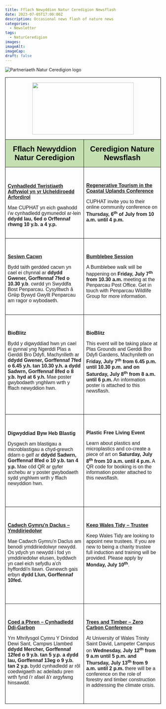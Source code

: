 ```yaml
---
title: Fflach Newyddion Natur Ceredigion Newsflash
date: 2023-07-05T17:00:00Z
description: Occasional news flash of nature news
categories: 
  - Newsletter
tags: 
  - NaturCeredigion
images: 
imageAlt: 
imageCap: 
draft: false
---
```


![Partneriaeth Natur Ceredigion logo](https://res.cloudinary.com/naturceredigion/image/upload/v1720616218/logo-newsletter.png)

<table class=MsoNormalTable border=0 cellspacing=0 cellpadding=0 style='border-collapse:collapse'><tr><td colspan=2 valign=top style='border:solid windowtext 1.0pt;padding:0cm 5.4pt 0cm 5.4pt'><p class=MsoNormal align=center style='text-align:center'><img width=327 height=168 style='width:3.4083in;height:1.75in' id="Picture_x0020_1" src="https://buttondown-attachments.s3.us-west-2.amazonaws.com/image002.jpg?AWSAccessKeyId=AKIAJEXF6S6TCOKT7N3Q&Signature=HG%2FPx17%2FUM7rFxAF%2FaCSvSuNgjM%3D&Expires=1721913613"><o:p></o:p></p></td></tr><tr><td valign=top style='border:solid windowtext 1.0pt;border-top:none;background:#C5E0B3;padding:0cm 5.4pt 0cm 5.4pt'><p class=MsoNormal align=center style='text-align:center'><b><span style='font-size:18.0pt;font-family:"Arial",sans-serif;color:black'>Fflach Newyddion Natur Ceredigion</span></b><b><span style='font-size:18.0pt;font-family:"Arial",sans-serif'><o:p></o:p></span></b></p></td><td valign=top style='border-top:none;border-left:none;border-bottom:solid windowtext 1.0pt;border-right:solid windowtext 1.0pt;background:#C5E0B3;padding:0cm 5.4pt 0cm 5.4pt'><p class=MsoNormal align=center style='text-align:center'><b><span style='font-size:18.0pt;font-family:"Arial",sans-serif;color:black'>Ceredigion Nature Newsflash</span></b><b><span style='font-size:18.0pt;font-family:"Arial",sans-serif'><o:p></o:p></span></b></p></td></tr><tr><td valign=top style='border:solid windowtext 1.0pt;border-top:none;padding:0cm 5.4pt 0cm 5.4pt'><p class=MsoNormal><b><o:p>&nbsp;</o:p></b></p><p class=MsoNormal><b><span style='font-size:12.0pt;font-family:"Arial",sans-serif'><a href="https://www.eventbrite.co.uk/e/online-regenerative-tourism-in-coastal-uplands-heritage-place-community-tickets-665161073677?aff=oddtdtcreator">Cynhadledd Twristiaeth Adfywiol yn yr Ucheldiroedd Arfordirol</a><o:p></o:p></span></b></p><p class=MsoNormal><span style='font-size:12.0pt;font-family:"Arial",sans-serif'>Mae CUPHAT yn eich gwahodd i’w cynhadledd gymunedol ar-lein <b>ddydd Iau, 6ed o Orffennaf rhwng 10 y.b. a 4 y.p.</b><o:p></o:p></span></p></td><td valign=top style='border-top:none;border-left:none;border-bottom:solid windowtext 1.0pt;border-right:solid windowtext 1.0pt;padding:0cm 5.4pt 0cm 5.4pt'><p class=MsoNormal><b><span style='font-size:12.0pt;font-family:"Arial",sans-serif'><o:p>&nbsp;</o:p></span></b></p><p class=MsoNormal><b><span style='font-size:12.0pt;font-family:"Arial",sans-serif'><a href="https://www.eventbrite.co.uk/e/online-regenerative-tourism-in-coastal-uplands-heritage-place-community-tickets-665161073677?aff=oddtdtcreator">Regenerative Tourism in the Coastal Uplands Conference</a><o:p></o:p></span></b></p><p class=MsoNormal><span style='font-size:12.0pt;font-family:"Arial",sans-serif'>CUPHAT invite you to their online community conference on <b>Thursday, 6<sup>th</sup> of July from 10 a.m. until 4 p.m.</b><o:p></o:p></span></p><p class=MsoNormal><span style='font-size:12.0pt;font-family:"Arial",sans-serif'><o:p>&nbsp;</o:p></span></p></td></tr><tr><td valign=top style='border:solid windowtext 1.0pt;border-top:none;padding:0cm 5.4pt 0cm 5.4pt'><p class=MsoNormal><span style='font-size:12.0pt;font-family:"Arial",sans-serif'><o:p>&nbsp;</o:p></span></p><p class=MsoNormal><span class=MsoHyperlink><a href="https://www.facebook.com/groups/829779180427287/?hoisted_section_header_type=recently_seen&amp;multi_permalinks=9607031319368652"><b><span style='font-size:12.0pt;font-family:"Arial",sans-serif'>Sesiwn Cacwn</span></b></a><o:p></o:p></span></p><p class=MsoNormal><span style='font-size:12.0pt;font-family:"Arial",sans-serif'>Bydd taith gerdded cacwn yn cael ei chynnal ar <b>ddydd Gwener, Gorffennaf 7fed o 10.30 y.b</b>. cwrdd yn Swyddfa Bost Penparcau. Cysylltwch â Grŵp Bywyd Gwyllt Penparcau am ragor o wybodaeth.<o:p></o:p></span></p></td><td valign=top style='border-top:none;border-left:none;border-bottom:solid windowtext 1.0pt;border-right:solid windowtext 1.0pt;padding:0cm 5.4pt 0cm 5.4pt'><p class=MsoNormal><b><span style='font-size:12.0pt;font-family:"Arial",sans-serif'><o:p>&nbsp;</o:p></span></b></p><p class=MsoNormal><b><span style='font-size:12.0pt;font-family:"Arial",sans-serif'><a href="https://www.facebook.com/groups/829779180427287/?hoisted_section_header_type=recently_seen&amp;multi_permalinks=9607031319368652">Bumblebee Session</a><o:p></o:p></span></b></p><p class=MsoNormal><span style='font-size:12.0pt;font-family:"Arial",sans-serif'>A Bumblebee walk will be happening on <b>Friday, July 7<sup>th</sup> from 10.30 a.m.</b> meeting at the Penparcau Post Office. Get in touch with Penparcau Wildlife Group for more information. <o:p></o:p></span></p><p class=MsoNormal><span style='font-size:12.0pt;font-family:"Arial",sans-serif'><o:p>&nbsp;</o:p></span></p></td></tr><tr style='height:11.35pt'><td valign=top style='border-top:none;border-left:solid windowtext 1.0pt;border-bottom:none;border-right:solid windowtext 1.0pt;padding:0cm 5.4pt 0cm 5.4pt;height:11.35pt'><p class=MsoNormal><b><span style='font-size:12.0pt;font-family:"Arial",sans-serif'><o:p>&nbsp;</o:p></span></b></p><p class=MsoNormal><b><span style='font-size:12.0pt;font-family:"Arial",sans-serif'>BioBlitz<o:p></o:p></span></b></p><p class=MsoNormal><span style='font-size:12.0pt;font-family:"Arial",sans-serif'>Bydd y digwyddiad hwn yn cael ei gynnal yng Ngerddi Plas a Gerddi Bro Ddyfi, Machynlleth ar<b> ddydd Gwener, Gorffennaf 7fed o 6.45 y.h. tan 10.30 y.h. a dydd Sadwrn, Gorffennaf 8fed o 8 y.b. hyd at 6 y.h. </b>Mae poster gwybodaeth ynghlwm wrth y fflach newyddion hwn.<o:p></o:p></span></p></td><td valign=top style='border:none;border-right:solid windowtext 1.0pt;padding:0cm 5.4pt 0cm 5.4pt;height:11.35pt'><p class=MsoNormal><b><span style='font-size:12.0pt;font-family:"Arial",sans-serif'><o:p>&nbsp;</o:p></span></b></p><p class=MsoNormal><b><span style='font-size:12.0pt;font-family:"Arial",sans-serif'>BioBlitz<o:p></o:p></span></b></p><p class=MsoNormal><span style='font-size:12.0pt;font-family:"Arial",sans-serif'>This event will be taking place at Plas Grounds and Gerddi Bro Ddyfi Gardens, Machynlleth on <b>Friday, July 7<sup>th</sup> from 6.45 p.m. until 10.30 p.m. and on Saturday, July 8<sup>th</sup> from 8 a.m. until 6 p.m.</b> An information poster is attached to this newsflash.<o:p></o:p></span></p></td></tr><tr><td valign=top style='border:solid windowtext 1.0pt;border-top:none;padding:0cm 5.4pt 0cm 5.4pt'><p class=MsoNormal><b><span style='font-size:12.0pt;font-family:"Arial",sans-serif'><o:p>&nbsp;</o:p></span></b></p></td><td valign=top style='border-top:none;border-left:none;border-bottom:solid windowtext 1.0pt;border-right:solid windowtext 1.0pt;padding:0cm 5.4pt 0cm 5.4pt'><p class=MsoNormal><b><span style='font-size:12.0pt;font-family:"Arial",sans-serif'><o:p>&nbsp;</o:p></span></b></p></td></tr><tr style='height:1.0cm'><td valign=top style='border-top:none;border-left:solid windowtext 1.0pt;border-bottom:none;border-right:solid windowtext 1.0pt;padding:0cm 5.4pt 0cm 5.4pt;height:1.0cm'><p class=MsoNormal><b><o:p>&nbsp;</o:p></b></p><p class=MsoNormal><b><span style='font-size:12.0pt;font-family:"Arial",sans-serif'>Digwyddiad Byw Heb Blastig<o:p></o:p></span></b></p><p class=MsoNormal><span style='font-size:12.0pt;font-family:"Arial",sans-serif'>Dysgwch am blastigau a microblastigau a chyd-grewch ddarn o gelf ar<b> ddydd Sadwrn, Gorffennaf 8fed o 10 y.b. tan 4 y.p.</b></span> <span style='font-size:12.0pt;font-family:"Arial",sans-serif'>Mae côd QR ar gyfer archebu ar y poster gwybodaeth sydd ynghlwm wrth y fflach newyddion hwn.<o:p></o:p></span></p></td><td valign=top style='border:none;border-right:solid windowtext 1.0pt;padding:0cm 5.4pt 0cm 5.4pt;height:1.0cm'><p class=MsoNormal><b><span style='font-size:12.0pt;font-family:"Arial",sans-serif'><o:p>&nbsp;</o:p></span></b></p><p class=MsoNormal><b><span style='font-size:12.0pt;font-family:"Arial",sans-serif'>Plastic Free Living Event<o:p></o:p></span></b></p><p class=MsoNormal><span style='font-size:12.0pt;font-family:"Arial",sans-serif'>Learn about plastics and microplastics and co-create a piece of art on <b>Saturday, July 8<sup>th</sup> from 10 a.m. until 4 p.m.</b> A QR code for booking is on the information poster attached to this newsflash. <o:p></o:p></span></p></td></tr><tr style='height:3.4pt'><td valign=top style='border:solid windowtext 1.0pt;border-top:none;padding:0cm 5.4pt 0cm 5.4pt;height:3.4pt'><p class=MsoNormal><b><span style='font-size:12.0pt;font-family:"Arial",sans-serif'><o:p>&nbsp;</o:p></span></b></p></td><td valign=top style='border-top:none;border-left:none;border-bottom:solid windowtext 1.0pt;border-right:solid windowtext 1.0pt;padding:0cm 5.4pt 0cm 5.4pt;height:3.4pt'><p class=MsoNormal><b><span style='font-size:12.0pt;font-family:"Arial",sans-serif'><o:p>&nbsp;</o:p></span></b></p></td></tr><tr><td valign=top style='border-top:none;border-left:solid windowtext 1.0pt;border-bottom:none;border-right:solid windowtext 1.0pt;padding:0cm 5.4pt 0cm 5.4pt'><p class=MsoNormal><b><span style='font-size:12.0pt;font-family:"Arial",sans-serif'><o:p>&nbsp;</o:p></span></b></p><p class=MsoNormal><b><span style='font-size:12.0pt;font-family:"Arial",sans-serif'><a href="https://keepwalestidy.cymru/about-us/work-with-us/trustee-recruitment/?fbclid=IwAR38gbFsPPQrmz3oEec1LdyKglDr2V2LkPF-Uyi69U78CKh11VZWEdtr-68">Cadwch Gymru'n Daclus – Ymddiriedolwr</a><o:p></o:p></span></b></p><p class=MsoNormal><span style='font-size:12.0pt;font-family:"Arial",sans-serif'>Mae Cadwch Gymru'n Daclus am benodi ymddiriedolwyr newydd. Os ydych yn newydd i fod yn ymddiriedolwr elusen, byddwch yn cael eich sefydlu a'ch hyfforddi'n llawn. Gwnewch gais erbyn<b> dydd Llun, Gorffennaf 10fed.<o:p></o:p></b></span></p></td><td valign=top style='border:none;border-right:solid windowtext 1.0pt;padding:0cm 5.4pt 0cm 5.4pt'><p class=MsoNormal><b><span style='font-size:12.0pt;font-family:"Arial",sans-serif'><o:p>&nbsp;</o:p></span></b></p><p class=MsoNormal><b><span style='font-size:12.0pt;font-family:"Arial",sans-serif'><a href="https://keepwalestidy.cymru/about-us/work-with-us/trustee-recruitment/?fbclid=IwAR38gbFsPPQrmz3oEec1LdyKglDr2V2LkPF-Uyi69U78CKh11VZWEdtr-68">Keep Wales Tidy – Trustee</a> <o:p></o:p></span></b></p><p class=MsoNormal><span style='font-size:12.0pt;font-family:"Arial",sans-serif'>Keep Wales Tidy are looking to appoint new trustees. If you are new to being a charity trustee full induction and training will be provided. Please apply by <b>Monday, July 10<sup>th</sup></b>.<o:p></o:p></span></p></td></tr><tr><td valign=top style='border:solid windowtext 1.0pt;border-top:none;padding:0cm 5.4pt 0cm 5.4pt'><p class=MsoNormal><b><span style='font-size:12.0pt;font-family:"Arial",sans-serif'><o:p>&nbsp;</o:p></span></b></p></td><td valign=top style='border-top:none;border-left:none;border-bottom:solid windowtext 1.0pt;border-right:solid windowtext 1.0pt;padding:0cm 5.4pt 0cm 5.4pt'><p class=MsoNormal><b><span style='font-size:12.0pt;font-family:"Arial",sans-serif'><o:p>&nbsp;</o:p></span></b></p></td></tr><tr><td valign=top style='border:solid windowtext 1.0pt;border-top:none;padding:0cm 5.4pt 0cm 5.4pt'><p class=MsoNormal><b><span style='font-size:12.0pt;font-family:"Arial",sans-serif'><o:p>&nbsp;</o:p></span></b></p><p class=MsoNormal><b><span style='font-size:12.0pt;font-family:"Arial",sans-serif'><a href="https://www.eventbrite.com/e/woodbuild-2023-trees-timber-the-transition-to-zero-carbon-tickets-587673626637?aff=ebdssbdestsearch&amp;keep_tld=1">Coed a Phren – Cynhadledd Ddi-Garbon</a><o:p></o:p></span></b></p><p class=MsoNormal><span style='font-size:12.0pt;font-family:"Arial",sans-serif'>Ym Mhrifysgol Cymru Y Drindod Dewi Sant, Campws Llambed<b> ddydd Mercher, Gorffennaf 12fed o 9 y.b. tan 5 y.p. a dydd Iau, Gorffennaf 13eg o 9 y.b. tan 2 y.p. </b>bydd cynhadledd ar rôl coedwigaeth ac adeiladu pren wrth fynd i'r afael â'r argyfwng hinsawdd.<b><o:p></o:p></b></span></p></td><td valign=top style='border-top:none;border-left:none;border-bottom:solid windowtext 1.0pt;border-right:solid windowtext 1.0pt;padding:0cm 5.4pt 0cm 5.4pt'><p class=MsoNormal><b><span style='font-size:12.0pt;font-family:"Arial",sans-serif'><o:p>&nbsp;</o:p></span></b></p><p class=MsoNormal><b><span style='font-size:12.0pt;font-family:"Arial",sans-serif'><a href="https://www.eventbrite.com/e/woodbuild-2023-trees-timber-the-transition-to-zero-carbon-tickets-587673626637?aff=ebdssbdestsearch&amp;keep_tld=1">Trees and Timber – Zero Carbon Conference</a><o:p></o:p></span></b></p><p class=MsoNormal><span style='font-size:12.0pt;font-family:"Arial",sans-serif'>At University of Wales Trinity Saint David, Lampeter Campus<b> </b>on<b> Wednesday, July 12<sup>th</sup> from 9 a.m until 5 p.m. and Thursday, July 13<sup>th </sup>from 9 a.m. until 2 p.m.</b> there will be a conference on the role of forestry and timber construction in addressing the climate crisis. <u><span style='color:blue'><o:p></o:p></span></u></span></p><p class=MsoNormal><b><span style='font-size:12.0pt;font-family:"Arial",sans-serif'><o:p>&nbsp;</o:p></span></b></p></td></tr></table><p class=MsoNormal><o:p>&nbsp;</o:p></p><p class=MsoNormal><o:p>&nbsp;</o:p></p>